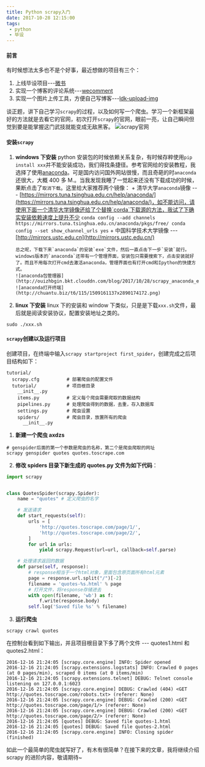 ```yaml
---
title: Python scrapy入门
date: 2017-10-28 12:15:00
tags:
 - python
 - 毕设
---
```


#### 前言

有时候想法太多也不是个好事，最近想做的项目有三个：

1.  上线毕设项目---[微书](https://github.com/AndyliStudio/graduationDesign)
2.  实现一个博客的评论系统---[wecomment](https://github.com/andyliwr/wecomment)
3.  实现一个图片上传工具，方便自己写博客---[ldk-upload-img](https://github.com/andyliwr/ldk-upload-img)

谈正题，讲下自己学习`scrapy`的过程，以及如何写一个爬虫。学习一个新框架最好的方法就是去看它的官网，初次打开`scrapy`的官网，眼前一亮，让自己瞬间但觉到要是能掌握这门武技就能变成无敌黑客。
![scrapy官网](http://ouizhbgin.bkt.clouddn.com/blog/2017/10/28/scrapy_office.png)

#### 安装`scrapy`

1.  **windows 下安装**
    python 安装包的时候依赖关系复杂，有时候存粹使用`pip install xxx`并不能安装成功，我们得找条捷径。参考官网给的安装教程，我选择了使用[anaconda](https://anaconda.org)。可是国内访问国外网站很慢，而且奇葩的时`anaconda`还很大，大概 400 多 M.。当我发现我睡了一觉起来还没有下载成功的时候，果断点击了`取消下载`。这里给大家推荐两个镜像： + 清华大学`anaconda`镜像 --- [https://mirrors.tuna.tsinghua.edu.cn/help/anaconda/](https://mirrors.tuna.tsinghua.edu.cn/help/anaconda/)，如不能访问，请使用下面一个清华大学镜像还给了个替换`corda`下载源的方法，我试了下确实安装依赖速度上提升不少
    `conda config --add channels https://mirrors.tuna.tsinghua.edu.cn/anaconda/pkgs/free/ conda config --set show_channel_urls yes` + 中国科学技术大学镜像 --- [http://mirrors.ustc.edu.cn](http://mirrors.ustc.edu.cn/)

        总之呢，下载下来`anaconda`的安装`exe`文件，然后一直点击下一步`安装`就行。windows版本的`anaconda`还带有一个管理界面，安装包只需要搜索下，点击安装就好了。而且不用每次打开cmd去激活anaconda，管理界面也有打开cmd和Ipython的快捷方式。
        ![anaconda包管理器](http://ouizhbgin.bkt.clouddn.com/blog/2017/10/28/scrapy_anaconda_ev.png)
        ![anaconda打开终端](http://chuantu.biz/t6/115/1509161137x2890174172.png)

2.  **linux 下安装**
    linux 下的安装和 window 下类似，只是是下载`xxx.sh`文件，最后就是阅读安装协议，配置安装地址之类的。

```
sudo ./xxx.sh
```

#### `scrapy`创建以及运行项目

创建项目，在终端中输入`scrapy startproject first_spider`，创建完成之后项目结构如下：

```
tutorial/
  scrapy.cfg          # 部署爬虫的配置文件
  tutorial/           # 项目根目录
    __init__.py
    items.py          # 定义每个爬虫需要爬取的数据结构
    pipelines.py      # 处理爬虫得到的数据，去重，存入数据库
    settings.py       # 爬虫设置
    spiders/          # 爬虫目录，放置所有的爬虫
      __init__.py
```

1.  **新建一个爬虫 axdzs**

```
# genspider后面的第一个参数是爬虫的名称，第二个是爬虫爬取的网址
scrapy genspider quotes quotes.toscrape.com
```

2.  **修改 spiders 目录下新生成的 quotes.py 文件为如下代码**：

```python
import scrapy


class QuotesSpider(scrapy.Spider):
    name = "quotes" # 定义爬虫的名字

    # 发送请求
    def start_requests(self):
        urls = [
            'http://quotes.toscrape.com/page/1/',
            'http://quotes.toscrape.com/page/2/',
        ]
        for url in urls:
            yield scrapy.Request(url=url, callback=self.parse)

    # 处理请求返回的数据
    def parse(self, response):
        # response相当于一个html对象，里面包含原页面所有html元素
        page = response.url.split("/")[-2]
        filename = 'quotes-%s.html' % page
        # 打开文件，将response存储进去
        with open(filename, 'wb') as f:
            f.write(response.body)
        self.log('Saved file %s' % filename)
```

3.  **运行爬虫**

```
scrapy crawl quotes
```

在控制台看到如下输出，并且项目根目录下多了两个文件 --- quotes1.html 和 quotes2.html：

```log
2016-12-16 21:24:05 [scrapy.core.engine] INFO: Spider opened
2016-12-16 21:24:05 [scrapy.extensions.logstats] INFO: Crawled 0 pages (at 0 pages/min), scraped 0 items (at 0 items/min)
2016-12-16 21:24:05 [scrapy.extensions.telnet] DEBUG: Telnet console listening on 127.0.0.1:6023
2016-12-16 21:24:05 [scrapy.core.engine] DEBUG: Crawled (404) <GET http://quotes.toscrape.com/robots.txt> (referer: None)
2016-12-16 21:24:05 [scrapy.core.engine] DEBUG: Crawled (200) <GET http://quotes.toscrape.com/page/1/> (referer: None)
2016-12-16 21:24:05 [scrapy.core.engine] DEBUG: Crawled (200) <GET http://quotes.toscrape.com/page/2/> (referer: None)
2016-12-16 21:24:05 [quotes] DEBUG: Saved file quotes-1.html
2016-12-16 21:24:05 [quotes] DEBUG: Saved file quotes-2.html
2016-12-16 21:24:05 [scrapy.core.engine] INFO: Closing spider (finished)
```

如此一个最简单的爬虫就写好了，有木有很简单？在接下来的文章，我将继续介绍 scrapy 的进阶内容，敬请期待~
